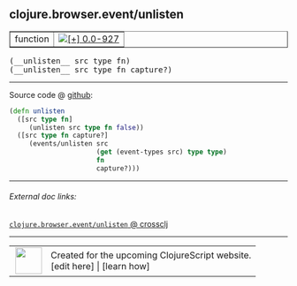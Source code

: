 ## clojure.browser.event/unlisten



 <table border="1">
<tr>
<td>function</td>
<td><a href="https://github.com/cljsinfo/cljs-api-docs/tree/0.0-927"><img valign="middle" alt="[+] 0.0-927" title="Added in 0.0-927" src="https://img.shields.io/badge/+-0.0--927-lightgrey.svg"></a> </td>
</tr>
</table>


 <samp>
(__unlisten__ src type fn)<br>
</samp>
 <samp>
(__unlisten__ src type fn capture?)<br>
</samp>

---







Source code @ [github](https://github.com/clojure/clojurescript/blob/r1.7.107/src/main/cljs/clojure/browser/event.cljs#L64-L71):

```clj
(defn unlisten
  ([src type fn]
     (unlisten src type fn false))
  ([src type fn capture?]
     (events/unlisten src
                      (get (event-types src) type type)
                      fn
                      capture?)))
```

<!--
Repo - tag - source tree - lines:

 <pre>
clojurescript @ r1.7.107
└── src
    └── main
        └── cljs
            └── clojure
                └── browser
                    └── <ins>[event.cljs:64-71](https://github.com/clojure/clojurescript/blob/r1.7.107/src/main/cljs/clojure/browser/event.cljs#L64-L71)</ins>
</pre>

-->

---



###### External doc links:

[`clojure.browser.event/unlisten` @ crossclj](http://crossclj.info/fun/clojure.browser.event.cljs/unlisten.html)<br>

---

 <table>
<tr><td>
<img valign="middle" align="right" width="48px" src="http://i.imgur.com/Hi20huC.png">
</td><td>
Created for the upcoming ClojureScript website.<br>
[edit here] | [learn how]
</td></tr></table>

[edit here]:https://github.com/cljsinfo/cljs-api-docs/blob/master/cljsdoc/clojure.browser.event_unlisten.cljsdoc
[learn how]:https://github.com/cljsinfo/cljs-api-docs/wiki/cljsdoc-files

<!--

This information was too distracting to show to readers, but I'll leave it
commented here since it is helpful to:

- pretty-print the data used to generate this document
- and show how to retrieve that data



The API data for this symbol:

```clj
{:ns "clojure.browser.event",
 :name "unlisten",
 :type "function",
 :signature ["[src type fn]" "[src type fn capture?]"],
 :source {:code "(defn unlisten\n  ([src type fn]\n     (unlisten src type fn false))\n  ([src type fn capture?]\n     (events/unlisten src\n                      (get (event-types src) type type)\n                      fn\n                      capture?)))",
          :title "Source code",
          :repo "clojurescript",
          :tag "r1.7.107",
          :filename "src/main/cljs/clojure/browser/event.cljs",
          :lines [64 71]},
 :full-name "clojure.browser.event/unlisten",
 :full-name-encode "clojure.browser.event_unlisten",
 :history [["+" "0.0-927"]]}

```

Retrieve the API data for this symbol:

```clj
;; from Clojure REPL
(require '[clojure.edn :as edn])
(-> (slurp "https://raw.githubusercontent.com/cljsinfo/cljs-api-docs/catalog/cljs-api.edn")
    (edn/read-string)
    (get-in [:symbols "clojure.browser.event/unlisten"]))
```

-->
